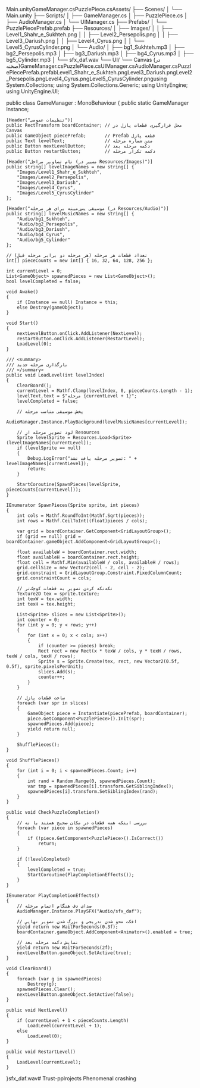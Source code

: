 Main.unityGameManager.csPuzzlePiece.csAssets/
 ├── Scenes/
 │    └── Main.unity
 ├── Scripts/
 │    ├── GameManager.cs
 │    ├── PuzzlePiece.cs
 │    ├── AudioManager.cs
 │    └── UIManager.cs
 ├── Prefabs/
 │    └── PuzzlePiecePrefab.prefab
 ├── Resources/
 │    ├── Images/
 │    │     ├── Level1_Shahr_e_Sukhteh.png
 │    │     ├── Level2_Persepolis.png
 │    │     ├── Level3_Dariush.png
 │    │     ├── Level4_Cyrus.png
 │    │     └── Level5_CyrusCylinder.png
 │    └── Audio/
 │          ├── bg1_Sukhteh.mp3
 │          ├── bg2_Persepolis.mp3
 │          ├── bg3_Dariush.mp3
 │          ├── bg4_Cyrus.mp3
 │          ├── bg5_Cylinder.mp3
 │          └── sfx_daf.wav
 └── UI/
      └── Canvas (در صحنه)GameManager.csPuzzlePiece.csUIManager.csAudioManager.csPuzzlePiecePrefab.prefabLevel1_Shahr_e_Sukhteh.pngLevel3_Dariush.pngLevel2_Persepolis.pngLevel4_Cyrus.pngLevel5_CyrusCylinder.pngusing System.Collections;
using System.Collections.Generic;
using UnityEngine;
using UnityEngine.UI;

public class GameManager : MonoBehaviour
{
    public static GameManager Instance;

    [Header("تنظیمات عمومی")]
    public RectTransform boardContainer; // محل قرارگیری قطعات پازل در Canvas
    public GameObject piecePrefab;       // Prefab قطعه پازل
    public Text levelText;               // متن شماره مرحله
    public Button nextLevelButton;       // دکمه مرحله بعد
    public Button restartButton;         // دکمه تکرار مرحله

    [Header("نام تصاویر مراحل (مسیر در Resources/Images)")]
    public string[] levelImageNames = new string[] {
        "Images/Level1_Shahr_e_Sukhteh",
        "Images/Level2_Persepolis",
        "Images/Level3_Dariush",
        "Images/Level4_Cyrus",
        "Images/Level5_CyrusCylinder"
    };

    [Header("موسیقی پس‌زمینه برای هر مرحله (در Resources/Audio)")]
    public string[] levelMusicNames = new string[] {
        "Audio/bg1_Sukhteh",
        "Audio/bg2_Persepolis",
        "Audio/bg3_Dariush",
        "Audio/bg4_Cyrus",
        "Audio/bg5_Cylinder"
    };

    // تعداد قطعات هر مرحله (هر مرحله دو برابر مرحله قبل)
    int[] pieceCounts = new int[] { 16, 32, 64, 128, 256 };

    int currentLevel = 0;
    List<GameObject> spawnedPieces = new List<GameObject>();
    bool levelCompleted = false;

    void Awake()
    {
        if (Instance == null) Instance = this;
        else Destroy(gameObject);
    }

    void Start()
    {
        nextLevelButton.onClick.AddListener(NextLevel);
        restartButton.onClick.AddListener(RestartLevel);
        LoadLevel(0);
    }

    /// <summary>
    /// بارگذاری مرحله جدید
    /// </summary>
    public void LoadLevel(int levelIndex)
    {
        ClearBoard();
        currentLevel = Mathf.Clamp(levelIndex, 0, pieceCounts.Length - 1);
        levelText.text = $"مرحله {currentLevel + 1}";
        levelCompleted = false;

        // پخش موسیقی مناسب مرحله
        AudioManager.Instance.PlayBackground(levelMusicNames[currentLevel]);

        // لود تصویر مرحله از Resources
        Sprite levelSprite = Resources.Load<Sprite>(levelImageNames[currentLevel]);
        if (levelSprite == null)
        {
            Debug.LogError("تصویر مرحله یافت نشد: " + levelImageNames[currentLevel]);
            return;
        }

        StartCoroutine(SpawnPieces(levelSprite, pieceCounts[currentLevel]));
    }

    IEnumerator SpawnPieces(Sprite sprite, int pieces)
    {
        int cols = Mathf.RoundToInt(Mathf.Sqrt(pieces));
        int rows = Mathf.CeilToInt((float)pieces / cols);

        var grid = boardContainer.GetComponent<GridLayoutGroup>();
        if (grid == null) grid = boardContainer.gameObject.AddComponent<GridLayoutGroup>();

        float availableW = boardContainer.rect.width;
        float availableH = boardContainer.rect.height;
        float cell = Mathf.Min(availableW / cols, availableH / rows);
        grid.cellSize = new Vector2(cell - 2, cell - 2);
        grid.constraint = GridLayoutGroup.Constraint.FixedColumnCount;
        grid.constraintCount = cols;

        // تکه‌تکه کردن تصویر به قطعات کوچک‌تر
        Texture2D tex = sprite.texture;
        int texW = tex.width;
        int texH = tex.height;

        List<Sprite> slices = new List<Sprite>();
        int counter = 0;
        for (int y = 0; y < rows; y++)
        {
            for (int x = 0; x < cols; x++)
            {
                if (counter >= pieces) break;
                Rect rect = new Rect(x * texW / cols, y * texH / rows, texW / cols, texH / rows);
                Sprite s = Sprite.Create(tex, rect, new Vector2(0.5f, 0.5f), sprite.pixelsPerUnit);
                slices.Add(s);
                counter++;
            }
        }

        // ساخت قطعات پازل
        foreach (var spr in slices)
        {
            GameObject piece = Instantiate(piecePrefab, boardContainer);
            piece.GetComponent<PuzzlePiece>().Init(spr);
            spawnedPieces.Add(piece);
            yield return null;
        }

        ShufflePieces();
    }

    void ShufflePieces()
    {
        for (int i = 0; i < spawnedPieces.Count; i++)
        {
            int rand = Random.Range(0, spawnedPieces.Count);
            var tmp = spawnedPieces[i].transform.GetSiblingIndex();
            spawnedPieces[i].transform.SetSiblingIndex(rand);
        }
    }

    public void CheckPuzzleCompletion()
    {
        // بررسی اینکه همه قطعات در مکان صحیح هستند یا نه
        foreach (var piece in spawnedPieces)
        {
            if (!piece.GetComponent<PuzzlePiece>().IsCorrect())
                return;
        }

        if (!levelCompleted)
        {
            levelCompleted = true;
            StartCoroutine(PlayCompletionEffects());
        }
    }

    IEnumerator PlayCompletionEffects()
    {
        // صدای دف هنگام اتمام مرحله
        AudioManager.Instance.PlaySFX("Audio/sfx_daf");

        // افکت محو شدن تدریجی و بزرگ شدن تصویر نهایی
        yield return new WaitForSeconds(0.3f);
        boardContainer.gameObject.AddComponent<Animator>().enabled = true;

        // نمایش دکمه مرحله بعد
        yield return new WaitForSeconds(2f);
        nextLevelButton.gameObject.SetActive(true);
    }

    void ClearBoard()
    {
        foreach (var g in spawnedPieces)
            Destroy(g);
        spawnedPieces.Clear();
        nextLevelButton.gameObject.SetActive(false);
    }

    public void NextLevel()
    {
        if (currentLevel + 1 < pieceCounts.Length)
            LoadLevel(currentLevel + 1);
        else
            LoadLevel(0);
    }

    public void RestartLevel()
    {
        LoadLevel(currentLevel);
    }
}sfx_daf.wav# Trust-pplrojects
Phenomenal crashing 
